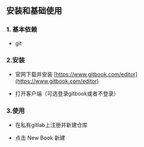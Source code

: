 ## 安装和基础使用

### 1. 基本依赖

* git

### 2.安装

* 官网下载并安装  [https://www.gitbook.com/editor](https://www.gitbook.com/editor)

* 打开客户端（可选登录gitbook或者不登录）

### 3.使用

* 在私有gitlab上注册并新建仓库



* 点击 New Book 新建


